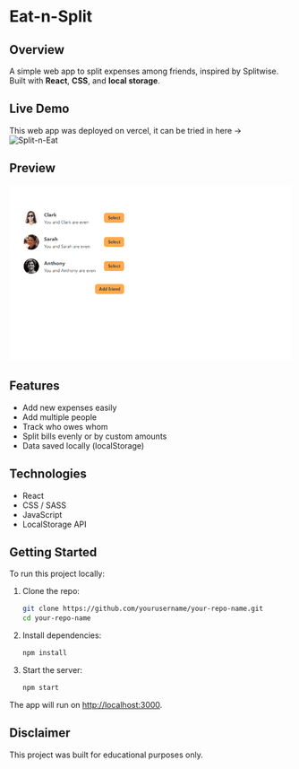 # Eat-n-Split

## Overview

A simple web app to split expenses among friends, inspired by Splitwise.  
Built with **React**, **CSS**, and **local storage**.

## Live Demo

This web app was deployed on vercel, it can be tried in here -> ![Split-n-Eat](https://eat-n-split-psi-gold.vercel.app/)

## Preview

![App Demo](eat-n-split_preview.gif)

## Features

- Add new expenses easily
- Add multiple people
- Track who owes whom
- Split bills evenly or by custom amounts
- Data saved locally (localStorage)

## Technologies

- React
- CSS / SASS
- JavaScript
- LocalStorage API

## Getting Started

To run this project locally:

1. Clone the repo:

   ```bash
   git clone https://github.com/yourusername/your-repo-name.git
   cd your-repo-name
   ```

2. Install dependencies:

   ```bash
   npm install
   ```

3. Start the server:
   ```bash
   npm start
   ```

The app will run on [http://localhost:3000](http://localhost:3000).

## Disclaimer

This project was built for educational purposes only.
